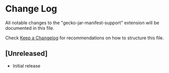 # Change Log

All notable changes to the "gecko-jar-manifest-support" extension will be documented in this file.

Check [Keep a Changelog](http://keepachangelog.com/) for recommendations on how to structure this file.

## [Unreleased]

- Initial release